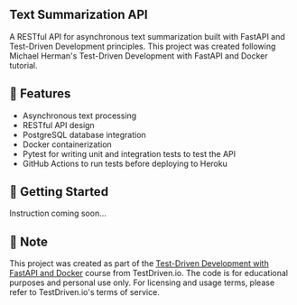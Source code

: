 ## Text Summarization API

A RESTful API for asynchronous text summarization built with FastAPI and Test-Driven Development principles. This project was created following Michael Herman's Test-Driven Development with FastAPI and Docker tutorial.

## 🐞 Features

- Asynchronous text processing
- RESTful API design
- PostgreSQL database integration
- Docker containerization
- Pytest for writing unit and integration tests to test the API
- GitHub Actions to run tests before deploying to Heroku

## 🐞 Getting Started

Instruction coming soon…

## 🐞 Note
This project was created as part of the [Test-Driven Development with FastAPI and Docker](https://testdriven.io/courses/tdd-fastapi/) course from TestDriven.io. The code is for educational purposes and personal use only. For licensing and usage terms, please refer to TestDriven.io's terms of service.
